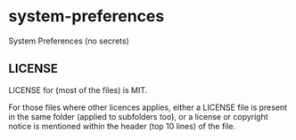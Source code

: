 # system-preferences
System Preferences (no secrets)

## LICENSE

LICENSE for (most of the files) is MIT.

For those files where other licences applies,
either a LICENSE file is present in the same folder (applied to subfolders too),
or a license or copyright notice is mentioned within the header (top 10 lines) of the file.
